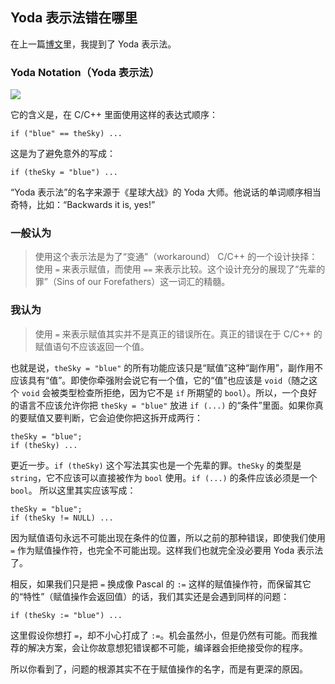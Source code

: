 ## Yoda 表示法错在哪里

在上一篇[博文](http://www.yinwang.org/blog-cn/2013/04/14/terminology/)里，我提到了 Yoda 表示法。

### Yoda Notation（Yoda 表示法）

![](http://www.yinwang.org/images/yoda-notation.jpeg)

它的含义是，在 C/C++ 里面使用这样的表达式顺序：

<div class="highlighter-rouge">

<div class="highlight">

    if ("blue" == theSky) ...

</div>

</div>

这是为了避免意外的写成：

<div class="highlighter-rouge">

<div class="highlight">

    if (theSky = "blue") ...

</div>

</div>

“Yoda 表示法”的名字来源于《星球大战》的 Yoda 大师。他说话的单词顺序相当奇特，比如：“Backwards it is, yes!”

### 一般认为

> 使用这个表示法是为了“变通”（workaround） C/C++ 的一个设计抉择：使用 `=` 来表示赋值，而使用 `==` 来表示比较。这个设计充分的展现了“先辈的罪”（Sins of our Forefathers）这一词汇的精髓。

### 我认为

> 使用 `=` 来表示赋值其实并不是真正的错误所在。真正的错误在于 C/C++ 的赋值语句不应该返回一个值。

也就是说，`theSky = "blue"` 的所有功能应该只是“赋值”这种“副作用”，副作用不应该具有“值”。即使你牵强附会说它有一个值，它的“值”也应该是 `void`（随之这个 `void` 会被类型检查所拒绝，因为它不是 `if` 所期望的 `bool`）。所以，一个良好的语言不应该允许你把 `theSky = "blue"` 放进 `if (...)` 的“条件”里面。如果你真的要赋值又要判断，它会迫使你把这拆开成两行：

<div class="highlighter-rouge">

<div class="highlight">

    theSky = "blue";
    if (theSky) ...

</div>

</div>

更近一步。`if (theSky)` 这个写法其实也是一个先辈的罪。`theSky` 的类型是 `string`，它不应该可以直接被作为 `bool` 使用。`if (...)` 的条件应该必须是一个 `bool`。 所以这里其实应该写成：

<div class="highlighter-rouge">

<div class="highlight">

    theSky = "blue";
    if (theSky != NULL) ...

</div>

</div>

因为赋值语句永远不可能出现在条件的位置，所以之前的那种错误，即使我们使用 `=` 作为赋值操作符，也完全不可能出现。这样我们也就完全没必要用 Yoda 表示法了。

相反，如果我们只是把 `=` 换成像 Pascal 的 `:=` 这样的赋值操作符，而保留其它的“特性”（赋值操作会返回值）的话，我们其实还是会遇到同样的问题：

<div class="highlighter-rouge">

<div class="highlight">

    if (theSky := "blue") ...

</div>

</div>

这里假设你想打 `=`，却不小心打成了 `:=`。机会虽然小，但是仍然有可能。而我推荐的解决方案，会让你故意想犯错误都不可能，编译器会拒绝接受你的程序。

所以你看到了，问题的根源其实不在于赋值操作的名字，而是有更深的原因。
